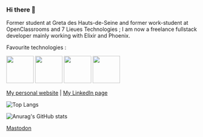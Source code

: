 ### Hi there 👋

Former student at Greta des Hauts-de-Seine and former work-student at OpenClassrooms and 7 Lieues Technologies ; I am now a freelance fullstack developer mainly working with Elixir and Phoenix.

Favourite technologies :

<a href="https://elixir-lang.org/" target="_blank" rel="noreferrer" title="Elixir"><img src="https://user-images.githubusercontent.com/58341133/145675185-44dd0b77-2e99-484f-998f-78eb50ee6082.png" height="72px"/></a>
<a href="https://www.phoenixframework.org/" target="_blank" rel="noreferrer" title="Phoenix"><img src="https://user-images.githubusercontent.com/58341133/145676134-98b03bcd-d9cb-4f78-9b5b-80486083d337.png" height="72px"/></a>
<a href="https://www.typescriptlang.org/" target="_blank" rel="noreferrer" title="TypeScript"><img src="https://user-images.githubusercontent.com/58341133/145675195-992636ac-8e66-4b9c-8f61-bb87e57fd2e3.png" height="72px"/></a>
<a href="https://reactjs.org/" target="_blank" rel="noreferrer" title="React"><img src="https://user-images.githubusercontent.com/58341133/145675194-466ebcb7-0a98-4b4e-b11a-5adf43732019.png" height="72px"/></a>

<a href="https://simontirant.dev" target="_blank" rel="noreferrer" title="Linkedin profile">My personal website</a> | <a href="https://www.linkedin.com/in/simontirant" target="_blank" rel="noreferrer" title="Linkedin profile">My LinkedIn page</a>

![Top Langs](https://github-readme-stats.vercel.app/api/top-langs/?username=Sancxo&layout=compact&langs_count=10&include_all_commits=true&count_private=true&show_icons=true&theme=chartreuse-dark)

![Anurag's GitHub stats](https://github-readme-stats.vercel.app/api?username=Sancxo&count_private=true&show_icons=true&theme=chartreuse-dark)

<a rel="me" href="https://mastodon.social/@sancxo">Mastodon</a>

<!--
**Sancxo/sancxo** is a ✨ _special_ ✨ repository because its `README.md` (this file) appears on your GitHub profile.

Here are some ideas to get you started:

- 🔭 I’m currently working on ...
- 🌱 I’m currently learning ...
- 👯 I’m looking to collaborate on ...
- 🤔 I’m looking for help with ...
- 💬 Ask me about ...

- 📫 How to reach me: ...
- 😄 Pronouns: ...
- ⚡ Fun fact: ...
-->
